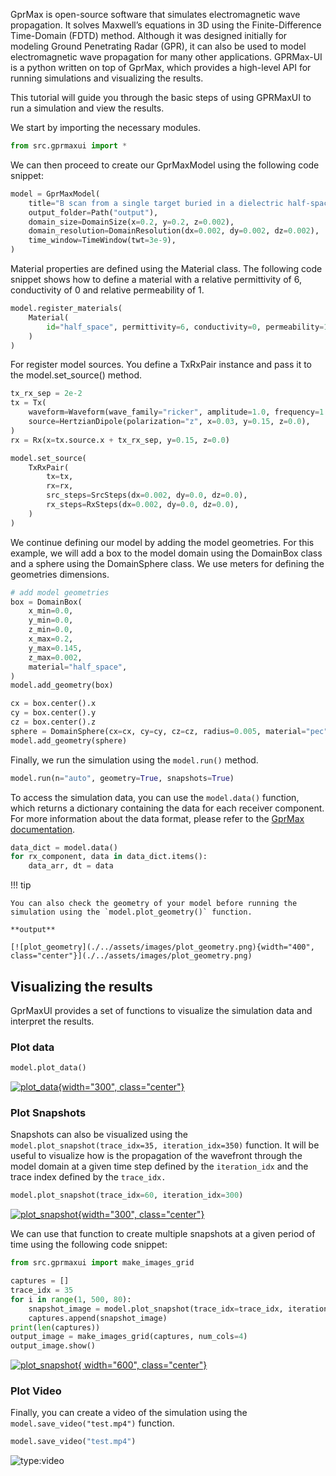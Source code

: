 
GprMax is open-source software that simulates electromagnetic wave propagation. It solves Maxwell’s equations in 3D using the Finite-Difference Time-Domain (FDTD) method. Although it was designed initially for modeling Ground Penetrating Radar (GPR), it can also be used to model electromagnetic wave propagation for many other applications. GPRMax-UI is a python written on top of GprMax, which provides a high-level API for running simulations and visualizing the results.

This tutorial will guide you through the basic steps of using GPRMaxUI to run a simulation and view the results. 

We start by importing the necessary modules.

```Python
from src.gprmaxui import *
```
We can then proceed to create our GprMaxModel using the following code snippet:
```Python
model = GprMaxModel(
    title="B scan from a single target buried in a dielectric half-space",
    output_folder=Path("output"),
    domain_size=DomainSize(x=0.2, y=0.2, z=0.002),
    domain_resolution=DomainResolution(dx=0.002, dy=0.002, dz=0.002),
    time_window=TimeWindow(twt=3e-9),
)
```
Material properties are defined using the Material class. The following code snippet shows how to define a material with a relative permittivity of 6, conductivity of 0 and relative permeability of 1.

```Python
model.register_materials(
    Material(
        id="half_space", permittivity=6, conductivity=0, permeability=1
    )
)
```
For register model sources. You define a TxRxPair instance and pass it to the model.set_source() method.
```Python
tx_rx_sep = 2e-2
tx = Tx(
    waveform=Waveform(wave_family="ricker", amplitude=1.0, frequency=1.5e9),
    source=HertzianDipole(polarization="z", x=0.03, y=0.15, z=0.0),
)
rx = Rx(x=tx.source.x + tx_rx_sep, y=0.15, z=0.0)

model.set_source(
    TxRxPair(
        tx=tx,
        rx=rx,
        src_steps=SrcSteps(dx=0.002, dy=0.0, dz=0.0),
        rx_steps=RxSteps(dx=0.002, dy=0.0, dz=0.0),
    )
)
```

We continue defining our model by adding the model geometries. For this example, we will add a box to the model domain using the DomainBox class and a sphere using the DomainSphere class. We use meters for defining the geometries dimensions.

```Python
# add model geometries
box = DomainBox(
    x_min=0.0,
    y_min=0.0,
    z_min=0.0,
    x_max=0.2,
    y_max=0.145,
    z_max=0.002,
    material="half_space",
)
model.add_geometry(box)

cx = box.center().x
cy = box.center().y
cz = box.center().z
sphere = DomainSphere(cx=cx, cy=cy, cz=cz, radius=0.005, material="pec")
model.add_geometry(sphere)
```
Finally, we run the simulation using the `model.run()` method.
```Python
model.run(n="auto", geometry=True, snapshots=True)
```
To access the simulation data, you can use the `model.data()` function, which returns a dictionary containing the data for each receiver component. For more information about the data format, please refer to the [GprMax documentation](https://docs.gprmax.com/en/latest/output.html#data-format).
```Python
data_dict = model.data()
for rx_component, data in data_dict.items():
    data_arr, dt = data
```
!!! tip

    You can also check the geometry of your model before running the simulation using the `model.plot_geometry()` function.

    **output**
    
    [![plot_geometry](./../assets/images/plot_geometry.png){width="400", class="center"}](./../assets/images/plot_geometry.png)




## Visualizing the results

GprMaxUI provides a set of functions to visualize the simulation data and interpret the results.

### Plot data

```Python
model.plot_data()
```

[![plot_data](./../assets/images/plot_data.png){width="300", class="center"}](./../assets/images/plot_data.png)


### Plot Snapshots

Snapshots can also be visualized using the `model.plot_snapshot(trace_idx=35, iteration_idx=350)` function. It will be useful to visualize how is the propagation of the wavefront through the model domain at a given time step defined by the `iteration_idx` and the trace index defined by the `trace_idx.`

```Python
model.plot_snapshot(trace_idx=60, iteration_idx=300)
```

[![plot_snapshot](./../assets/images/plot_snapshot.png){width="300", class="center"}](./../assets/images/plot_snapshot.png)

We can use that function to create multiple snapshots at a given period of time using the following code snippet:

```Python
from src.gprmaxui import make_images_grid

captures = []
trace_idx = 35
for i in range(1, 500, 80):
    snapshot_image = model.plot_snapshot(trace_idx=trace_idx, iteration_idx=i, return_image=True)
    captures.append(snapshot_image)
print(len(captures))
output_image = make_images_grid(captures, num_cols=4)
output_image.show()
```

[![plot_snapshot](./../assets/images/plot_snapshot_grid.png){ width="600", class="center"}](./../assets/images/plot_snapshot_grid.png)


### Plot Video

Finally, you can create a video of the simulation using the `model.save_video("test.mp4")` function. 
```Python
model.save_video("test.mp4")
```

![type:video](https://www.youtube.com/embed/oKURUSD32Ts)
